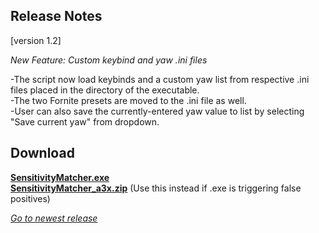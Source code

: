 ## Release Notes

[version 1.2] 

_New Feature: Custom keybind and yaw .ini files_

-The script now load keybinds and a custom yaw list from respective .ini files placed in the directory of the executable. \
-The two Fornite presets are moved to the .ini file as well. \
-User can also save the currently-entered yaw value to list by selecting "Save current yaw" from dropdown.

## Download

[**SensitivityMatcher.exe**](https://github.com/KovaaK/SensitivityMatcher/releases/download/1.2/SensitivityMatcher.exe) \
[**SensitivityMatcher_a3x.zip**](https://github.com/KovaaK/SensitivityMatcher/releases/download/1.2/SensitivityMatcher_a3x.zip) (Use this instead if .exe is triggering false positives)

[_Go to newest release_](https://github.com/KovaaK/SensitivityMatcher/releases/latest)
